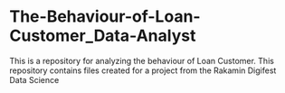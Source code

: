 # The-Behaviour-of-Loan-Customer_Data-Analyst

This is a repository for analyzing the behaviour of Loan Customer. This repository contains files created for a project from the Rakamin Digifest Data Science
